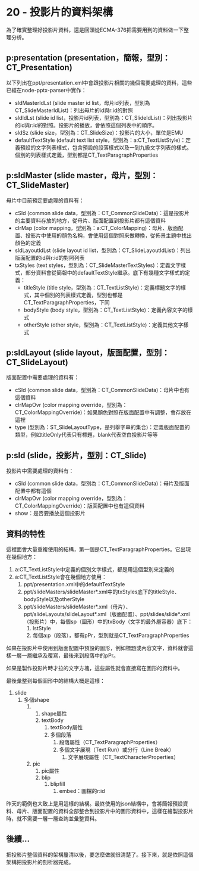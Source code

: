 # 20 - 投影片的資料架構

為了確實整理好投影片資料，還是回頭從ECMA-376把需要用到的資料做一下整理分析。



## p:presentation (presentation，簡報，型別：CT_Presentation)

以下列出在ppt/presentation.xml中會跟投影片相關的幾個需要處理的資料，這些已經在node-pptx-parser中實作：

- sldMasterIdLst (slide master id list，母片id列表，型別為CT_SlideMasterIdList)：列出母片的id與r:id的對照
- sldIdLst (slide id list，投影片id列表，型別為：CT_SlideIdList)：列出投影片的id與r:id的對照。投影片的播放，會依照這個列表中的順序。
- sldSz (slide size，型別為：CT_SlideSize)：投影片的大小，單位是EMU
- defaultTextStyle (default text list style，型別為：a:CT_TextListStyle)：定義預設的文字列表樣式，包含預設的段落樣式以及一到九級文字列表的樣式。個別的列表樣式定義，型別都是CT_TextParagraphProperties



## p:sldMaster (slide master，母片，型別：CT_SlideMaster)

母片中目前預定要處理的資料有：

* cSld (common slide data，型別為：CT_CommonSlideData)：這是投影片的主要資料存放的地方，從母片、版面配置到投影片都有這個資料
* clrMap (color mapping，型別為：a:CT_ColorMapping)：母片、版面配置、投影片中使用的顏色名稱，會使用這個對照來做轉換，從佈景主題中找出顏色的定義
* sldLayoutIdLst (slide layout id list，型別為：CT_SlideLayoutIdList)：列出版面配置的id與r:id的對照列表
* txStyles (text styles，型別為：CT_SlideMasterTextStyles)：定義文字樣式，部分資料會從簡報中的defaultTextStyle繼承。底下有幾種文字樣式的定義：
  * titleStyle (title style，型別為：CT_TextListStyle)：定義標題文字的樣式，其中個別的列表樣式定義，型別也都是CT_TextParagraphProperties，下同
  * bodyStyle (body style，型別為：CT_TextListStyle)：定義內容文字的樣式
  * otherStyle (other style，型別為：CT_TextListStyle)：定義其他文字樣式





## p:sldLayout (slide layout，版面配置，型別：CT_SlideLayout)

版面配置中需要處理的資料有：

* cSld (common slide data，型別為：CT_CommonSlideData)：母片中也有這個資料
* clrMapOvr (color mapping override，型別為：CT_ColorMappingOverride)：如果顏色對照在版面配置中有調整，會存放在這裡
* type (型別為：ST_SlideLayoutType，是列舉字串的集合)：定義版面配置的類型，例如titleOnly代表只有標題，blank代表空白投影片等等





## p:sld (slide，投影片，型別：CT_Slide)

投影片中需要處理的資料有：

* cSld (common slide data，型別為：CT_CommonSlideData)：母片及版面配置中都有這個
* clrMapOvr (color mapping override，型別為：CT_ColorMappingOverride)：版面配置中也有這個資料
* show：是否要播放這個投影片





## 資料的特性

這裡面會大量重複使用的結構，第一個是CT_TextParagraphProperties。它出現在幾個地方：

1. a:CT_TextListStyle中定義的個別文字樣式，都是用這個型別來定義的
2. a:CT_TextListStyle會在幾個地方使用：
   1. ppt/presentation.xml中的defaultTextStyle
   2. ppt/slideMasters/slideMaster*.xml中的txStyles底下的titleStyle、bodyStyle以及otherStyle
   3. ppt/slideMasters/slideMaster\*.xml（母片）、ppt/slideLayouts/slideLayout\*.xml（版面配置）、ppt/slides/slide\*.xml（投影片）中，每個sp（圖形）中的txBody（文字的最外層容器）底下：
      1. lstStyle
      2. 每個a:p（段落），都有pPr，型別就是CT_TextParagraphProperties

如果在投影片中使用到版面配置中預設的圖形，例如標題或內容文字，資料就會這樣一層一層繼承及覆寫，最後來到段落中的pPr。

如果是製作投影片時才拉的文字方塊，這些屬性就會直接寫在圖形的資料中。

最後彙整到每個圖形中的結構大概是這樣：

1. slide
   1. 多個shape
      1. 1. shape屬性
         2. textBody
            1. textBody屬性
            2. 多個段落
               1. 段落屬性（CT_TextParagraphProperties）
               2. 多個文字展現（Text Run）或分行（Line Break）
                  1. 文字展現屬性（CT_TextCharacterProperties）
      2. pic
         1. pic屬性
         2. blip
            1. blipfill
               1. embed：圖檔的r:id

昨天的範例也大致上是用這樣的結構。最終使用的json結構中，會將簡報預設資料、母片、版面配置的資料全部整合到投影片中的圖形資料中，這樣在繪製投影片時，就不需要一層一層查詢並彙整資料。





## 後續...

把投影片整個資料的架構釐清以後，要怎麼做就很清楚了。接下來，就是依照這個架構把投影片的剖析器完成。

